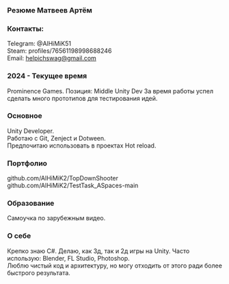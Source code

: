 ### Резюме Матвеев Артём

### Контакты:
Telegram: @AlHiMiK51    
Steam: profiles/76561198998688246  
Email: helpichswag@gmail.com  

### 2024 - Текущее время  
Prominence Games. Позиция: Middle Unity Dev
За время работы успел сделать много прототипов для тестирования идей.

### Основное
Unity Developer.  
Работаю с Git, Zenject и Dotween.  
Предпочитаю использовать в проектах Hot reload.

### Портфолио
github.com/AlHiMiK2/TopDownShooter
github.com/AlHiMiK2/TestTask_ASpaces-main

### Образование 
Самоучка по зарубежным видео.

### О себе
Крепко знаю C#. Делаю, как 3д, так и 2д игры на Unity. 
Часто использую: Blender, FL Studio, Photoshop.  
Люблю чистый код и архитектуру, но могу отходить от этого ради более быстрого результата.
